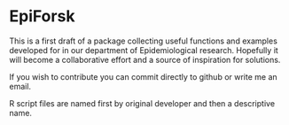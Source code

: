# EpiForsk

This is a first draft of a package collecting useful functions and examples 
developed for in our department of Epidemiological research. Hopefully it will 
become a collaborative effort and a source of inspiration for solutions.

If you wish to contribute you can commit directly to github or write me an email.

R script files are named first by original developer and then a descriptive name.
